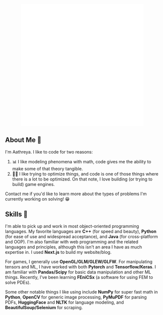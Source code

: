 <div align="center">
    <img src="injection.svg" width="400" height="400" alt="injection">
</div>

## About Me 🌊 

I'm Aathreya. I like to code for two reasons:
1. 📊 I like modeling phenomena with math, code gives me the ability to make some of that theory tangible.
2. 🏃‍♂️ I like trying to optimize things, and code is one of those things where there is a lot to be optimized. On that note, I love building (or trying to build) game engines.

Contact me if you'd like to learn more about the types of problems I'm currently working on solving! 😁

## Skills 🧰 

I'm able to pick up and work in most object-oriented programming languages. My favorite languages are **C++** (for speed and beauty), **Python** (for ease of use and widespread acceptance), and **Java** (for cross-platform and OOP). I'm also familiar with web programming and the related languages and principles, although this isn't an area I have as much expertise in. I used **Next.js** to build my website/blog.

For games, I generally use **OpenGL/GLM/GLEW/GLFW**. For manipulating tensors and ML, I have worked with both **Pytorch** and **Tensorflow/Keras**. I am familiar with **Pandas/Scipy** for basic data manipulation and other ML things. Recently, I've been learning **FEniCSx** (a software for using FEM to solve PDEs).

Some other notable things I like using include **NumPy** for super fast math in **Python**, **OpenCV** for generic image processing, **PyMuPDF** for parsing PDFs, **HuggingFace** and **NLTK** for language modeling, and **BeautifulSoup/Selenium** for scraping.

